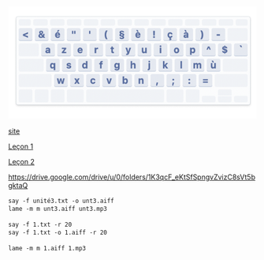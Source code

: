 ![keyboard](images/fr.png)

[site](https://kislak.github.io/french/)

[Leçon 1](lessons/lesson1.txt)

[Leçon 2](lessons/lesson2.txt)


https://drive.google.com/drive/u/0/folders/1K3qcF_eKtSfSpngvZvizC8sVt5bgktaQ


```
say -f unité3.txt -o unt3.aiff
lame -m m unt3.aiff unt3.mp3

say -f 1.txt -r 20
say -f 1.txt -o 1.aiff -r 20

lame -m m 1.aiff 1.mp3
```
